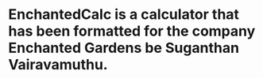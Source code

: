 # EnchantedCalc is a calculator that has been formatted for the company Enchanted Gardens be Suganthan Vairavamuthu.
